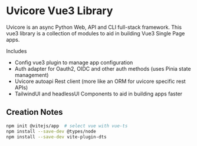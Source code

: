 # Uvicore Vue3 Library

Uvicore is an async Python Web, API and CLI full-stack framework.  This vue3 library is a collection of modules to aid in building Vue3 Single Page apps.

Includes

* Config vue3 plugin to manage app configuration
* Auth adapter for Oauth2, OIDC and other auth methods (uses Pinia state management)
* Uvicore autoapi Rest client (more like an ORM for uvicore specific rest APIs)
* TailwindUI and headlessUI Components to aid in building apps faster


## Creation Notes
```bash
npm init @vitejs/app  # select vue with vue-ts
npm install --save-dev @types/node
npm install --save-dev vite-plugin-dts
```
